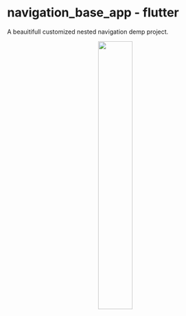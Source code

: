 # navigation_base_app - flutter

A beauitifull customized nested navigation demp project.

<p align="center">
  <img 
    width=40%
    height=40%
    src="https://user-images.githubusercontent.com/101565812/193448928-613c4e81-e9f0-4631-bc1c-e6d88445bf09.gif" >
</p>
